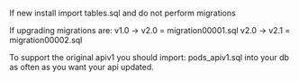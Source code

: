If new install import tables.sql and do not perform migrations

If upgrading migrations are:
v1.0 -> v2.0 = migration00001.sql
v2.0 -> v2.1 = migration00002.sql


To support the original apiv1 you should import:
pods_apiv1.sql 
into your db as often as you want your api updated.
